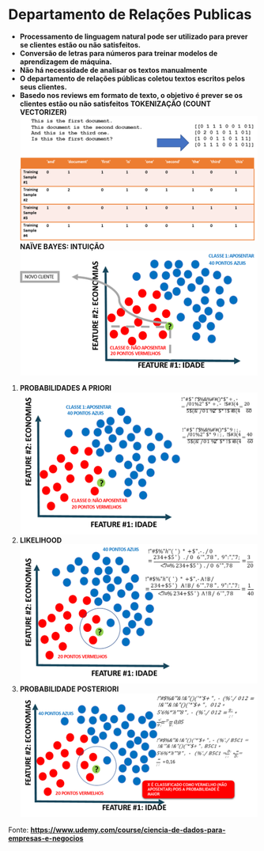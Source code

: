 # Departamento de Relações Publicas

-   **Processamento de linguagem natural pode ser utilizado para  prever se clientes estão ou não satisfeitos.**
-   **Conversão de letras para números para treinar modelos de  aprendizagem de máquina.**
-   **Não há necessidade de analisar os textos manualmente**
-   **O departamento de relações públicas coletou textos escritos  pelos seus clientes.**
-   **Basedo nos reviews em formato de texto, o objetivo é prever se  os clientes estão ou não satisfeitos**
**TOKENIZAÇÃO (COUNT VECTORIZER)**
![Tokenização](https://github.com/callacius/Data_Science_Relacoes_Publicas/blob/main/images/01.png?raw=true)
**NAÏVE BAYES: INTUIÇÃO**
![Naive Bayes](https://github.com/callacius/Data_Science_Relacoes_Publicas/blob/main/images/02.png?raw=true)
1.  **PROBABILIDADES A PRIORI**
![Naive Bayes](https://github.com/callacius/Data_Science_Relacoes_Publicas/blob/main/images/03.png?raw=true)
2.  **LIKELIHOOD**
![Naive Bayes](https://github.com/callacius/Data_Science_Relacoes_Publicas/blob/main/images/04.png?raw=true)
3.  **PROBABILIDADE POSTERIORI**
![Naive Bayes](https://github.com/callacius/Data_Science_Relacoes_Publicas/blob/main/images/05.png?raw=true)

Fonte: **https://www.udemy.com/course/ciencia-de-dados-para-empresas-e-negocios**
